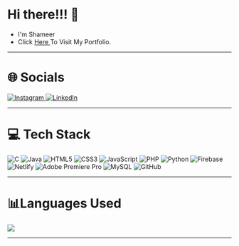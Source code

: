 Hi there!!! 👋
=============

- I'm Shameer
- Click <a href="https://shameerak-portfolio.netlify.app/"> Here </a> To Visit My Portfolio.

---

# 🌐 Socials
   <a href="https://instagram.com/g.i.y.u_t.o.m.i.o.k.a_/" target="_blank" rel="noopener noreferrer">
  <img src="https://img.shields.io/badge/Instagram-%23E4405F.svg?logo=Instagram&logoColor=white" alt="Instagram">
</a>

<a href="https://linkedin.com/in/shameerak896/" target="_blank" rel="noopener noreferrer">
  <img src="https://img.shields.io/badge/LinkedIn-%230077B5.svg?logo=linkedin&logoColor=white" alt="LinkedIn">
</a>

---

# 💻 Tech Stack
<p align="left">
  <img src="https://img.shields.io/badge/c-%2300599C.svg?style=flat&logo=c&logoColor=white" alt="C">
<img src="https://img.shields.io/badge/java-%23ED8B00.svg?style=flat&logo=java&logoColor=white" alt="Java">
<img src="https://img.shields.io/badge/html5-%23E34F26.svg?style=flat&logo=html5&logoColor=white" alt="HTML5">
<img src="https://img.shields.io/badge/css3-%231572B6.svg?style=flat&logo=css3&logoColor=white" alt="CSS3">
<img src="https://img.shields.io/badge/javascript-%23323330.svg?style=flat&logo=javascript&logoColor=%23F7DF1E" alt="JavaScript">
<img src="https://img.shields.io/badge/php-%23777BB4.svg?style=flat&logo=php&logoColor=white" alt="PHP">
<img src="https://img.shields.io/badge/python-3670A0?style=flat&logo=python&logoColor=ffdd54" alt="Python">
<img src="https://img.shields.io/badge/firebase-%23039BE5.svg?style=flat&logo=firebase" alt="Firebase">
<img src="https://img.shields.io/badge/netlify-%23000000.svg?style=flat&logo=netlify&logoColor=#00C7B7" alt="Netlify">
<img src="https://img.shields.io/badge/Adobe%20Premiere%20Pro-9999FF.svg?style=flat&logo=Adobe%20Premiere%20Pro&logoColor=white" alt="Adobe Premiere Pro">
<img src="https://img.shields.io/badge/mysql-%2300f.svg?style=flat&logo=mysql&logoColor=white" alt="MySQL">
<img src="https://img.shields.io/badge/GitHub-%23121011.svg?style=flat&logo=github&logoColor=white" alt="GitHub">
</p>

---

# 📊Languages Used
  <img src="https://github-readme-stats.vercel.app/api/top-langs/?username=shameer896&theme=tokyonight&hide_border=false&include_all_commits=true&count_private=true&layout=compact">


---
